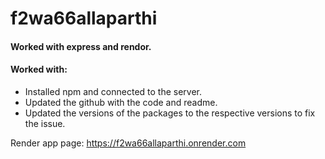 # f2wa66allaparthi

#### Worked with express and rendor.

#### Worked with:
- Installed npm and connected to the server.
- Updated the github with the code and readme.
- Updated the versions of the packages to the respective versions to fix the issue.

Render app page: https://f2wa66allaparthi.onrender.com